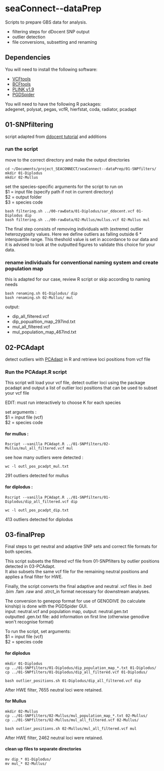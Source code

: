 # seaConnect--dataPrep

Scripts to prepare GBS data for analysis. 
- filtering steps for dDocent SNP output
- outlier detection
- file conversions, subsetting and renaming 

## Dependencies
You will need to install the following software:  
- [VCFtools](https://vcftools.github.io)
- [BCFtools](https://samtools.github.io/bcftools/)
- [PLINK v1.9](https://www.cog-genomics.org/plink/1.9/)
- [PGDSpider](http://www.cmpg.unibe.ch/software/PGDSpider/)

You will need to have the following R packages:  
adegenet, polysat, pegas, vcfR, hierfstat, coda, radiator, pcadapt


## 01-SNPfiltering 

script adapted from [ddocent tutorial](https://www.ddocent.com/filtering/) and additions

### run the script
move to the correct directory and make the output directories
```
cd ~/Documents/project_SEACONNECT/seaConnect--dataPrep/01-SNPfilters/
mkdir 01-Diplodus
mkdir 02-Mullus
```

set the species-specific arguments for the script to run on  
  $1 = input file (specify path if not in current directory)  
  $2 = output folder  
  $3 = species code  
```
bash filtering.sh ../00-rawData/01-Diplodus/sar_ddocent.vcf 01-Diplodus dip
bash filtering.sh ../00-rawData/02-Mullus/mullus.vcf 02-Mullus mul
```
The final step consists of removing individuals with (extreme) outlier heterozygosity values. Here we define outliers as falling outside 6 * interquartile range. 
This theshold value is set in accordance to our data and it is advised to look at the outputted figures to validate this choice for your data.

### rename individuals for conventional naming system and create population map
this is adapted for our case, review R script or skip according to naming needs
```
bash renaming.sh 01-Diplodus/ dip
bash renaming.sh 02-Mullus/ mul
```
output:
- dip_all_filtered.vcf
- dip_popualtion_map_297ind.txt
- mul_all_filtered.vcf
- mul_population_map_467ind.txt

## 02-PCAdapt

detect outliers with [PCAdapt](https://bcm-uga.github.io/pcadapt/articles/pcadapt.html) in 
R and retrieve loci positions from vcf file

### Run the PCAdapt.R script

This script will load your vcf file, detect outlier loci using the package pcadapt and
output a list of outlier loci positions that can be used to subset your vcf file

EDIT: must run interactively to choose K for each species

set arguments :  
$1 = input file (vcf)  
$2 = species code  

#### for mullus :
```
Rscript --vanilla PCAdapt.R ../01-SNPfilters/02-Mullus/mul_all_filtered.vcf mul
```
see how many outliers were detected :
```
wc -l outl_pos_pcadpt_mul.txt
```
291 outliers detected for mullus

#### for diplodus :
```
Rscript --vanilla PCAdapt.R ../01-SNPfilters/01-Diplodus/dip_all_filtered.vcf dip

wc -l outl_pos_pcadpt_dip.txt
```
413 outliers detected for diplodus

## 03-finalPrep

Final steps to get neutral and adaptive SNP sets and correct file formats for both species.

This script subsets the filtered vcf file from 01-SNPfilters by outlier positions detected 
in 03-PCAdapt.  
It also subsets the same vcf file for the remaining neutral positions and applies a final 
filter for HWE.

Finally, the script converts the final adaptive and neutral .vcf files in .bed .bim .fam .raw
and .strct_in format necessary for downstream analyses.

The conversion to genepop format for use of GENODIVE (to calculate kinship) is done with
the PGDSpider GUI.   
input: neutral.vcf and population map, output: neutral.gen.txt  
outputted .gen.txt file: add information on first line (otherwise genodive won't recognise format)  

To run the script, set arguments:  
  $1 = input file (vcf)  
  $2 = species code  
  
#### for diplodus
```
mkdir 01-Diplodus
cp ../01-SNPfilters/01-Diplodus/dip_population_map_*.txt 01-Diplodus/
cp ../01-SNPfilters/01-Diplodus/dip_all_filtered.vcf 01-Diplodus/

bash outlier_positions.sh 01-Diplodus/dip_all_filtered.vcf dip
```

After HWE filter, 7655 neutral loci were retained.

#### for Mullus
```
mkdir 02-Mullus
cp ../01-SNPfilters/02-Mullus/mul_population_map_*.txt 02-Mullus/
cp ../01-SNPfilters/02-Mullus/mul_all_filtered.vcf 02-Mullus/

bash outlier_positions.sh 02-Mullus/mul_all_filtered.vcf mul
```
After HWE filter, 2462 neutral loci were retained.


#### clean up files to separate directories
```
mv dip_* 01-Diplodus/
mv mul_* 02-Mullus/
```

